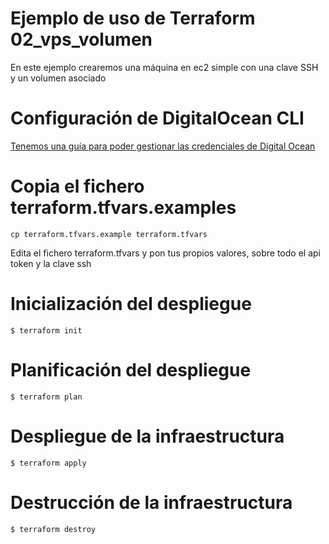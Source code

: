 # Ejemplo de uso de Terraform 02_vps_volumen
En este ejemplo crearemos una máquina en ec2 simple con una clave SSH y un volumen asociado

# Configuración de DigitalOcean CLI
[Tenemos una guía para poder gestionar las credenciales de Digital Ocean](https://cursosdedesarrollo.com/2020/08/infraestructura-uso-de-terraform-instalacion-y-configuraciones-basicas/)
# Copia el fichero terraform.tfvars.examples
<code>cp terraform.tfvars.example terraform.tfvars</code>

Edita el fichero terraform.tfvars y pon tus propios valores, sobre todo el api token y la clave ssh

# Inicialización del despliegue
<code>$ terraform init</code>
# Planificación del despliegue
<code>$ terraform plan</code>
# Despliegue de la infraestructura
<code>$ terraform apply</code>
# Destrucción de la infraestructura
<code>$ terraform destroy</code>